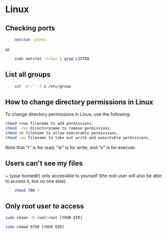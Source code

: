 # Linux 

## Checking ports

```bash
    netstat -plntu
``` 
   or
```bash
    sudo netstat -tulpn | grep LISTEN
```
## List all groups

```bash
    cut -d':' -f 1 /etc/group
```
## How to change directory permissions in Linux
To change directory permissions in Linux, use the following:
```bash
chmod +rwx filename to add permissions.
chmod -rwx directoryname to remove permissions.
chmod +x filename to allow executable permissions.
chmod -wx filename to take out write and executable permissions.
```
Note that “r” is for read, “w” is for write, and “x” is for execute. 

## Users can't see my files

~ (your homedir) only accessible to yourself (the root user will also be able to access it, but no one else).

```bash
    chmod 700 ~
```
## Only root user to access

```bash
sudo chown -R root:root [YOUR DIR]

sudo chmod 0750 [YOUR DIR]
```

